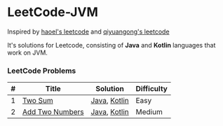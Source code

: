 LeetCode-JVM
========

Inspired by [haoel's leetcode](https://github.com/haoel/leetcode) and [qiyuangong's leetcode](https://github.com/qiyuangong/leetcode)

It's solutions for Leetcode, consisting of **Java** and **Kotlin** languages that work on JVM.

### LeetCode Problems



| # | Title | Solution | Difficulty |
|---| ----- | -------- | ---------- |
|1|[Two Sum](https://leetcode.com/problems/two-sum/) | [Java](./java/0001_TWO_SUM.java),  [Kotlin](kotlin/0001_TWO_SUM.kt)|Easy|
|2|[Add Two Numbers](https://leetcode.com/problems/add-two-numbers/) | [Java](./java/0002_ADD_TWO_NUMBERS.java),  [Kotlin](kotlin/0002_ADD_TWO_NUMBERS.kt)|Medium|